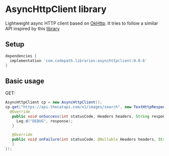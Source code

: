# AsyncHttpClient library

Lightweight async HTTP client based on [OkHttp](https://square.github.io/okhttp/).  It tries to follow a similar API inspired by this [library](https://github.com/android-async-http/android-async-http)


## Setup

```gradle
dependencies {
  implementation 'com.codepath.libraries:asynchttpclient:0.0.6'
}
```

## Basic usage

GET:

```java
AsyncHttpClient cp = new AsyncHttpClient();
cp.get("https://api.thecatapi.com/v1/images/search", new TextHttpResponseHandler() {
  @Override
   public void onSuccess(int statusCode, Headers headers, String response) {
     Log.d("DEBUG", response);
   }

   @Override
   public void onFailure(int statusCode, @Nullable Headers headers, String errorResponse, @Nullable Throwable throwable) {
   }
});
```
